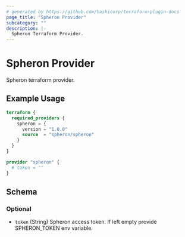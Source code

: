 ```yaml
---
# generated by https://github.com/hashicorp/terraform-plugin-docs
page_title: "Spheron Provider"
subcategory: ""
description: |-
  Spheron Terraform Provider.
---
```


# Spheron Provider

Spheron terraform provider.

## Example Usage

```terraform
terraform {
  required_providers {
    spheron = {
      version = "1.0.0"
      source  = "spheron/spheron"
    }
  }
}

provider "spheron" {
  # token = ""
}
```

<!-- schema generated by tfplugindocs -->
## Schema

### Optional

- `token` (String) Spheron access token. If left empty provide SPHERON_TOKEN env variable.
